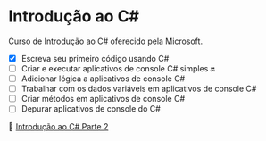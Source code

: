 # Introdução ao C# 

Curso de Introdução ao C# oferecido pela Microsoft.

- [x] Escreva seu primeiro código usando C# 
- [ ] Criar e executar aplicativos de console C# simples :on:
- [ ] Adicionar lógica a aplicativos de console C#
- [ ] Trabalhar com  os dados variáveis em aplicativos de console C#
- [ ] Criar métodos em aplicativos de console C#
- [ ] Depurar aplicativos de console do C#

:link: [Introdução ao C# Parte 2](https://learn.microsoft.com/pt-br/training/paths/get-started-c-sharp-part-2/)
